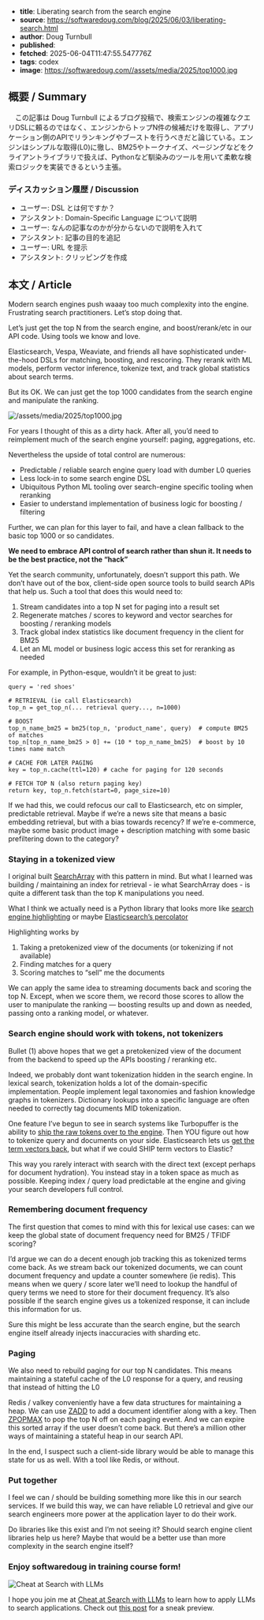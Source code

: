 <!-- metadata -->
- **title**: Liberating search from the search engine
- **source**: https://softwaredoug.com/blog/2025/06/03/liberating-search.html
- **author**: Doug Turnbull
- **published**: 
- **fetched**: 2025-06-04T11:47:55.547776Z
- **tags**: codex
- **image**: https://softwaredoug.com//assets/media/2025/top1000.jpg

## 概要 / Summary
　この記事は Doug Turnbull によるブログ投稿で、検索エンジンの複雑なクエリDSLに頼るのではなく、エンジンからトップN件の候補だけを取得し、アプリケーション側のAPIでリランキングやブーストを行うべきだと論じている。エンジンはシンプルな取得(L0)に徹し、BM25やトークナイズ、ページングなどをクライアントライブラリで扱えば、Pythonなど馴染みのツールを用いて柔軟な検索ロジックを実装できるという主張。

### ディスカッション履歴 / Discussion
- ユーザー: DSL とは何ですか？
- アシスタント: Domain-Specific Language について説明
- ユーザー: なんの記事なのかが分からないので説明を入れて
- アシスタント: 記事の目的を追記
- ユーザー: URL を提示
- アシスタント: クリッピングを作成


## 本文 / Article
Modern search engines push waaay too much complexity into the engine. Frustrating search practitioners. Let’s stop doing that.

Let’s just get the top N from the search engine, and boost/rerank/etc in our API code. Using tools we know and love.

Elasticsearch, Vespa, Weaviate, and friends all have sophisticated under-the-hood DSLs for matching, boosting, and rescoring. They rerank with ML models, perform vector inference, tokenize text, and track global statistics about search terms.

But its OK. We can just get the top 1000 candidates from the search engine and manipulate the ranking.

![/assets/media/2025/top1000.jpg](/assets/media/2025/top1000.jpg)

For years I thought of this as a dirty hack. After all, you’d need to reimplement much of the search engine yourself: paging, aggregations, etc.

Nevertheless the upside of total control are numerous:

* Predictable / reliable search engine query load with dumber L0 queries
* Less lock-in to some search engine DSL
* Ubiquitous Python ML tooling over search-engine specific tooling when reranking
* Easier to understand implementation of business logic for boosting / filtering

Further, we can plan for this layer to fail, and have a clean fallback to the basic top 1000 or so candidates.

**We need to embrace API control of search rather than shun it. It needs to be the best practice, not the “hack”**

Yet the search community, unfortunately, doesn’t support this path. We don’t have out of the box, client-side open source tools to build search APIs that help us. Such a tool that does this would need to:

1. Stream candidates into a top N set for paging into a result set
2. Regenerate matches / scores to keyword and vector searches for boosting / reranking models
3. Track global index statistics like document frequency in the client for BM25
4. Let an ML model or business logic access this set for reranking as needed

For example, in Python-esque, wouldn’t it be great to just:

```
query = 'red shoes'

# RETRIEVAL (ie call Elasticsearch)
top_n = get_top_n(... retrieval query..., n=1000)

# BOOST
top_n_name_bm25 = bm25(top_n, 'product_name', query)  # compute BM25 of matches
top_n[top_n_name_bm25 > 0] += (10 * top_n_name_bm25)  # boost by 10 times name match

# CACHE FOR LATER PAGING
key = top_n.cache(ttl=120) # cache for paging for 120 seconds

# FETCH TOP N (also return paging key)
return key, top_n.fetch(start=0, page_size=10)  

```

If we had this, we could refocus our call to Elasticsearch, etc on simpler, predictable retrieval. Maybe if we’re a news site that means a basic embedding retrieval, but with a bias towards recency? If we’re e-commerce, maybe some basic product image + description matching with some basic prefiltering down to the category?

### Staying in a tokenized view

I original built [SearchArray](https://github.com/softwaredoug/searcharray) with this pattern in mind. But what I learned was building / maintaining an index for retrieval - ie what SearchArray does - is quite a different task than the top K manipulations you need.

What I think we actually need is a Python library that looks more like [search engine highlighting](https://www.elastic.co/docs/reference/elasticsearch/rest-apis/highlighting) or maybe [Elasticsearch’s percolator](https://www.elastic.co/guide/en/elasticsearch/reference/current/query-dsl-percolate-query.html)

Highlighting works by

1. Taking a pretokenized view of the documents (or tokenizing if not available)
2. Finding matches for a query
3. Scoring matches to “sell” me the documents

We can apply the same idea to streaming documents back and scoring the top N. Except, when we score them, we record those scores to allow the user to manipulate the ranking — boosting results up and down as needed, passing onto a ranking model, or whatever.

### Search engine should work with tokens, not tokenizers

Bullet (1) above hopes that we get a pretokenized view of the document from the backend to speed up the APIs boosting / reranking etc.

Indeed, we probably dont want tokenization hidden in the search engine. In lexical search, tokenization holds a lot of the domain-specific implementation. People implement legal taxonomies and fashion knowledge graphs in tokenizers. Dictionary lookups into a specific language are often needed to correctly tag documents MID tokenization.

One feature I’ve begun to see in search systems like Turbopuffer is the ability to [ship the raw tokens over to the engine](https://turbopuffer.com/docs/schema#tokenizers-for-full-text-search). Then YOU figure out how to tokenize query and documents on your side. Elasticsearch lets us [get the term vectors back](https://www.elastic.co/docs/api/doc/elasticsearch/operation/operation-reindex-rethrottle), but what if we could SHIP term vectors to Elastic?

This way you rarely interact with search with the direct text (except perhaps for document hydration). You instead stay in a token space as much as possible. Keeping index / query load predictable at the engine and giving your search developers full control.

### Remembering document frequency

The first question that comes to mind with this for lexical use cases: can we keep the global state of document frequency need for BM25 / TFIDF scoring?

I’d argue we can do a decent enough job tracking this as tokenized terms come back. As we stream back our tokenized documents, we can count document frequency and update a counter somewhere (ie redis). This means when we query / score later we’ll need to lookup the handful of query terms we need to store for their document frequency. It’s also possible if the search engine gives us a tokenized response, it can include this information for us.

Sure this might be less accurate than the search engine, but the search engine itself already injects inaccuracies with sharding etc.

### Paging

We also need to rebuild paging for our top N candidates. This means maintaining a stateful cache of the L0 response for a query, and reusing that instead of hitting the L0

Redis / valkey conveniently have a few data structures for maintaining a heap. We can use [ZADD](https://valkey.io/commands/zadd/) to add a document identifier along with a key. Then [ZPOPMAX](https://valkey.io/commands/zpopmax/) to pop the top N off on each paging event. And we can expire this sorted array if the user doesn’t come back. But there’s a million other ways of maintaining a stateful heap in our search API.

In the end, I suspect such a client-side library would be able to manage this state for us as well. With a tool like Redis, or without.

### Put together

I feel we can / should be building something more like this in our search services. If we build this way, we can have reliable L0 retrieval and give our search engineers more power at the application layer to do their work.

Do libraries like this exist and I’m not seeing it? Should search engine client libraries help us here? Maybe that would be a better use than more complexity in the search engine itself?

### Enjoy softwaredoug in training course form!

![Cheat at Search with LLMs](/assets/media/2025/cheat-at-search-social.png)

I hope you join me at [Cheat at Search with LLMs](https://maven.com/softwaredoug/cheat-at-search) to learn how to apply LLMs to search applications. Check out [this post](https://github.com/softwaredoug/softwaredoug.com/edit/master/_includes/post.html) for a sneak preview.

